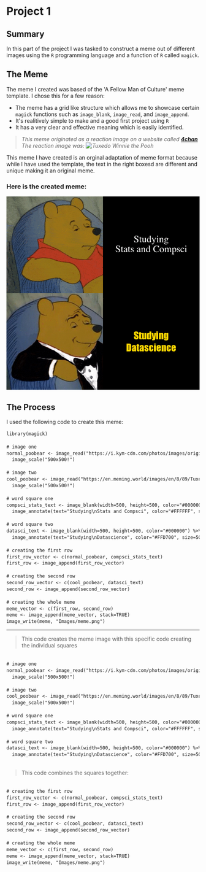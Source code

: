 # Project 1
## Summary
In this part of the project I was tasked to construct a meme out of different images using the `R` programming language and a function of `R` called `magick`.

## The Meme
The meme I created was based of the 'A Fellow Man of Culture' meme template. I chose this for a few reason:
- The meme has a grid like structure which allows me to showcase certain `magick` functions such as `image_blank`, `image_read`, and `image_append`.
- It's realitively simple to make and a good first project using `R`
- It has a very clear and effective meaning which is easily identified.

>*This meme originated as a reaction image on a website called [**4chan**](https://www.4channel.org/)
>The reaction image was:
![Tuxedo Winnie the Pooh](https://i.kym-cdn.com/entries/icons/original/000/029/060/cover3.jpg)*

This meme I have created is an orginal adaptation of meme format because while I have used the template, the text in the right boxesd are different and unique making it an original meme.

### Here is the created meme:

![An 'A Fellow Man of Culture' meme with the text 'studying compsci and stats in the first column', and 'studying datascience' in the second](meme.png)

## The Process
I used the following code to create this meme:
```diff
library(magick)

# image one
normal_poobear <- image_read("https://i.kym-cdn.com/photos/images/original/001/474/942/012.gif") %>%
  image_scale("500x500!")

# image two
cool_poobear <- image_read("https://en.meming.world/images/en/8/89/Tuxedo_Winnie_the_Pooh.jpg") %>%
  image_scale("500x500!")

# word square one
compsci_stats_text <- image_blank(width=500, height=500, color="#000000") %>%
  image_annotate(text="Studying\nStats and Compsci", color="#FFFFFF", size=50, font="serif", gravity="center")

# word square two
datasci_text <- image_blank(width=500, height=500, color="#000000") %>%
  image_annotate(text="Studying\nDatascience", color="#FFD700", size=50, font="Impact", gravity="center")

# creating the first row
first_row_vector <- c(normal_poobear, compsci_stats_text)
first_row <- image_append(first_row_vector)

# creating the second row
second_row_vector <- c(cool_poobear, datasci_text)
second_row <- image_append(second_row_vector)

# creating the whole meme
meme_vector <- c(first_row, second_row)
meme <- image_append(meme_vector, stack=TRUE)
image_write(meme, "Images/meme.png")
```
---
>This code creates the meme image with this specific code creating the individual squares

```diff

# image one
normal_poobear <- image_read("https://i.kym-cdn.com/photos/images/original/001/474/942/012.gif") %>%
  image_scale("500x500!")

# image two
cool_poobear <- image_read("https://en.meming.world/images/en/8/89/Tuxedo_Winnie_the_Pooh.jpg") %>%
  image_scale("500x500!")

# word square one
compsci_stats_text <- image_blank(width=500, height=500, color="#000000") %>%
  image_annotate(text="Studying\nStats and Compsci", color="#FFFFFF", size=50, font="serif", gravity="center")

# word square two
datasci_text <- image_blank(width=500, height=500, color="#000000") %>%
  image_annotate(text="Studying\nDatascience", color="#FFD700", size=50, font="Impact", gravity="center")
  
```

>This code combines the squares together:

```diff

# creating the first row
first_row_vector <- c(normal_poobear, compsci_stats_text)
first_row <- image_append(first_row_vector)

# creating the second row
second_row_vector <- c(cool_poobear, datasci_text)
second_row <- image_append(second_row_vector)

# creating the whole meme
meme_vector <- c(first_row, second_row)
meme <- image_append(meme_vector, stack=TRUE)
image_write(meme, "Images/meme.png")

```
